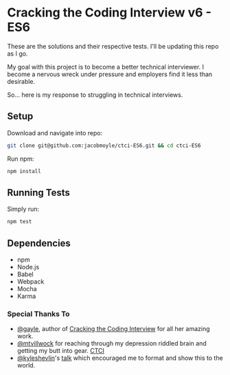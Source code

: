 # Cracking the Coding Interview v6 - ES6

These are the solutions and their respective tests. I'll be updating this repo as I go.

My goal with this project is to become a better technical interviewer. I become a nervous wreck under pressure and employers find it less than desirable.

So... here is my response to struggling in technical interviews.

## Setup

Download and navigate into repo:
```bash
git clone git@github.com:jacobmoyle/ctci-ES6.git && cd ctci-ES6
```

Run npm:
```bash
npm install
```

## Running Tests

Simply run:
```bash
npm test
```

## Dependencies

- npm
- Node.js
- Babel
- Webpack
- Mocha
- Karma

### Special Thanks To

- [@gayle](https://twitter.com/gayle?lang=en), author of [Cracking the Coding Interview](https://www.amazon.com/Cracking-Coding-Interview-Programming-Questions/dp/0984782850/ref=pd_lpo_sbs_14_t_0?_encoding=UTF8&psc=1&refRID=0Y60VYGGXQA2PJ0NPRF3) for all her amazing work.
- [@mtvillwock](https://twitter.com/Mtvillwock?lang=en) for reaching through my depression riddled brain and getting my butt into gear. [CTCI](https://www.amazon.com/Cracking-Coding-Interview-Programming-Questions/dp/0984782850/ref=pd_lpo_sbs_14_t_0?_encoding=UTF8&psc=1&refRID=0Y60VYGGXQA2PJ0NPRF3)
- [@kyleshevlin](https://twitter.com/kyleshevlin)'s [talk](http://slides.com/kyleshevlin/improving-at-js-interviews#/) which encouraged me to format and show this to the world.
